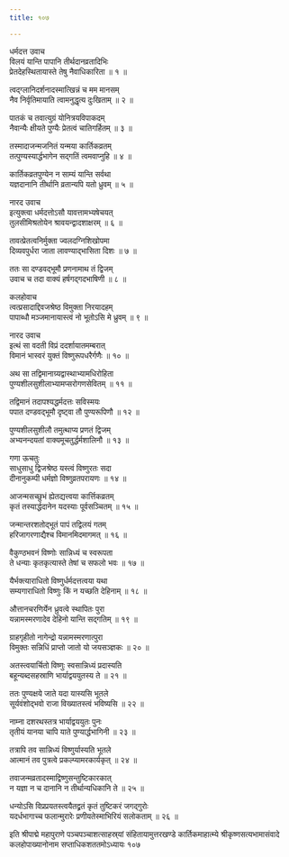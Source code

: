 ```yaml
---
title: १०७

---
```

धर्मदत्त उवाच  
विलयं यान्ति पापानि तीर्थदानव्रतादिभिः  
प्रेतदेहस्थितायास्ते तेषु नैवाधिकारिता ॥ १ ॥


त्वद्ग्लानिदर्शनादस्मात्खिन्नं च मम मानसम्  
नैव निर्वृतिमायाति त्वामनुद्धृत्य दुःखिताम् ॥ २ ॥


पातकं च तवात्युग्रं योनित्रयविपाकदम्  
नैवान्यैः क्षीयते पुण्यैः प्रेतत्वं चातिगर्हितम् ॥ ३ ॥


तस्मादाजन्मजनितं यन्मया कार्तिकव्रतम्  
तत्पुण्यस्यार्द्धभागेन सद्गतिं त्वमवाप्नुहि ॥ ४ ॥


कार्तिकव्रतपुण्येन न साम्यं यान्ति सर्वथा  
यज्ञदानानि तीर्थानि व्रतान्यपि यतो ध्रुवम् ॥ ५ ॥


नारद उवाच  
इत्युक्त्वा धर्मदत्तोऽसौ यावत्तामभ्यषेचयत्  
तुलसीमिश्रतोयेन श्रावयन्द्वादशाक्षरम् ॥ ६ ॥


तावत्प्रेतत्वनिर्मुक्ता ज्वलदग्निशिखोपमा  
दिव्यवपुर्धरा जाता लावण्याद्भासिता दिशः ॥ ७ ॥


ततः सा दण्डवद्भूमौ प्रणनामाथ तं द्विजम्  
उवाच च तदा वाक्यं हर्षगद्गदभाषिणी ॥ ८ ॥


कलहोवाच  
त्वत्प्रसादाद्दिवजश्रेष्ठ विमुक्ता निरयादहम्  
पापाब्धौ मञ्जमानायास्त्वं नो भूतोऽसि मे ध्रुवम् ॥ ९ ॥


नारद उवाच  
इत्थं सा वदती विप्रं ददर्शायातमम्बरात्  
विमानं भास्वरं युक्तं विष्णुरूपधरैर्गणैः ॥ १० ॥


अथ सा तद्विमानाग्र्यद्वास्थाभ्यामधिरोहिता  
पुण्यशीलसुशीलाभ्यामप्सरोगणसेवितम् ॥ ११ ॥


तद्विमानं तदापश्यद्धर्मदत्तः सविस्मयः  
पपात दण्डवद्भूमौ दृष्ट्वा तौ पुण्यरूपिणौ ॥ १२ ॥


पुण्यशीलसुशीलौ तमुत्थाप्य प्रणतं द्विजम्  
अभ्यनन्दयतां वाक्यमूचतुर्द्धर्मशालिनौ ॥ १३ ॥


गणा ऊचतुः  
साधुसाधु द्विजश्रेष्ठ यस्त्वं विष्णुरतः सदा  
दीनानुकम्पी धर्मज्ञो विष्णुव्रतपरायणः ॥ १४ ॥


आजन्मसच्छुभं ह्येतद्यत्त्वया कार्त्तिकव्रतम्  
कृतं तस्यार्द्धदानेन यदस्याः पूर्वसञ्चितम् ॥ १५ ॥


जन्मान्तरशतोद्भूतं पापं तद्विलयं गतम्  
हरिजागरणाद्यैश्च विमानमिदमागमत् ॥ १६ ॥


वैकुण्ठभवनं विष्णोः सान्निध्यं च स्वरूपता  
ते धन्याः कृतकृत्यास्ते तेषां च सफलो भवः ॥ १७ ॥


यैर्भक्त्याराधितो विष्णुर्धर्मदत्तत्वया यथा  
सम्यगाराधितो विष्णुः किं न यच्छति देहिनाम् ॥ १८ ॥


औत्तानचरणिर्येन ध्रुवत्वे स्थापितः पुरा  
यन्नामस्मरणादेव देहिनो यान्ति सद्गतिम् ॥ १९ ॥


ग्राहगृहीतो नागेन्द्रो यन्नामस्मरणात्पुरा  
विमुक्तः सन्निधिं प्राप्तो जातो यो जयसञ्ज्ञकः ॥ २० ॥


अतस्त्वयार्चितो विष्णुः स्वसान्निध्यं प्रदास्यति  
बहून्यब्दसहस्राणि भार्याद्वययुतस्य ते ॥ २१ ॥


ततः पुण्यक्षये जाते यदा यास्यसि भूतले  
सूर्यवंशोद्भवो राजा विख्यातस्त्वं भविष्यसि ॥ २२ ॥


नाम्ना दशरथस्तत्र भार्याद्वययुतः पुनः  
तृतीयं यानया चापि याते पुण्यार्द्धभागिनी ॥ २३ ॥


तत्रापि तव सान्निध्यं विष्णुर्यास्यति भूतले  
आत्मानं तव पुत्रत्वे प्रकल्प्यामरकार्यकृत् ॥ २४ ॥


तवाजन्मव्रतादस्माद्विष्णुसन्तुष्टिकारकात्  
न यज्ञा न च दानानि न तीर्थान्यधिकानि ते ॥ २५ ॥


धन्योऽसि विप्रप्रयतस्त्वयैतद्व्रतं कृतं तुष्टिकरं जगद्गुरोः  
यदर्धभागाच्च फलान्मुरारेः प्रणीयतेस्माभिरियं सलोकताम् ॥ २६ ॥


इति श्रीपाद्मे महापुराणे पञ्चपञ्चाशत्साहस्र्यां संहितायामुत्तरखण्डे कार्तिकमाहात्म्ये श्रीकृष्णसत्यभामासंवादे कलहोपाख्यानोनाम सप्ताधिकशततमोऽध्यायः १०७
